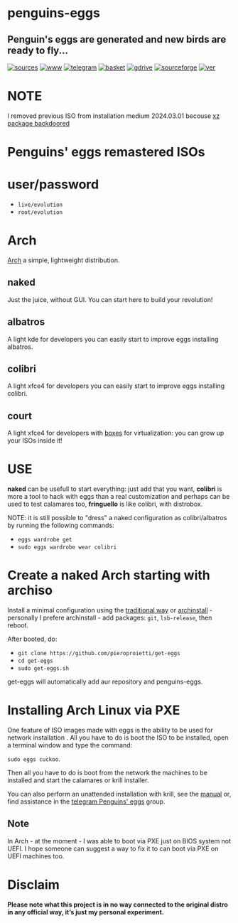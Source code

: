 penguins-eggs
=============

## Penguin&#39;s eggs are generated and new birds are ready to fly...
[![sources](https://img.shields.io/badge/github-sources-cyan)](https://github.com/pieroproietti/penguins-eggs)
[![www](https://img.shields.io/badge/www-blog-cyan)](https://penguins-eggs.net)
[![telegram](https://img.shields.io/badge/telegram-group-cyan)](https://t.me/penguins_eggs)
[![basket](https://img.shields.io/badge/basket-naked-blue)](https://penguins-eggs.net/basket/)
[![gdrive](https://img.shields.io/badge/gdrive-all-blue)](https://drive.google.com/drive/folders/19fwjvsZiW0Dspu2Iq-fQN0J-PDbKBlYY)
[![sourceforge](https://img.shields.io/badge/sourceforge-all-blue)](https://sourceforge.net/projects/penguins-eggs/files/)
[![ver](https://img.shields.io/npm/v/penguins-eggs.svg)](https://npmjs.org/package/penguins-eggs)


# NOTE
I removed previous ISO from installation medium 2024.03.01 becouse [xz package backdoored](https://archlinux.org/news/the-xz-package-has-been-backdoored/)


# Penguins' eggs remastered ISOs

# user/password
* ```live/evolution```
* ```root/evolution```

# Arch

[Arch](https://archlinux.org/) a simple, lightweight distribution.

## **naked**
Just the juice, without GUI. You can start here to build your revolution!

## **albatros**
A light kde for developers you can easily start to improve eggs installing albatros.

##  **colibri**
A light xfce4 for developers you can easily start to improve eggs installing colibri.

##  **court**
A light xfce4 for developers with [boxes](https://help.gnome.org/users/gnome-boxes/stable/) for virtualization: you can grow up your ISOs inside it!


# USE

**naked** can be usefull to start everything: just add that you want, **colibri** is more a tool to hack with eggs than a real customization and perhaps can be used to test calamares too, **fringuello** is like colibri, with distrobox.

NOTE: it is still possible to "dress" a naked configuration as colibri/albatros by running the following commands:

* ```eggs wardrobe get```
* ```sudo eggs wardrobe wear colibri```

# Create a naked Arch starting with archiso
Install a minimal configuration using the [traditional way](https://wiki.archlinux.org/title/installation_guide) or [archinstall](https://wiki.archlinux.org/title/archinstall) - personally I prefere archinstall - add packages: `git`, `lsb-release`, then reboot. 

After booted, do:

* `git clone https://github.com/pieroproietti/get-eggs`
* `cd get-eggs`
* `sudo get-eggs.sh`

get-eggs will automatically add aur repository and penguins-eggs. 

# Installing Arch Linux via PXE

One feature of ISO images made with eggs is the ability to be used for network installation . All you have to do is boot the ISO to be installed, open a terminal window and type the command: 

```sudo eggs cuckoo```.

Then all you have to do is boot from the network the machines to be installed and start the calamares or krill installer.

You can also perform an unattended installation with krill, see the [manual](https://penguins-eggs.net/docs/Tutorial/english) or, find assistance in the [telegram Penguins' eggs](https://t.me/penguins_eggs) group.

## Note
In Arch - at the moment - I was able to boot via PXE just on BIOS system not UEFI. I hope someone can suggest a way to fix it to can boot via PXE on UEFI machines too.

# Disclaim

__Please note what this project is in no way connected to the original distro in any official way, it’s just my personal experiment.__
